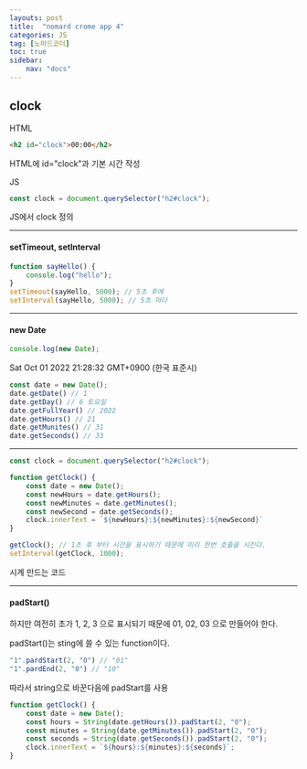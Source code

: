 ```yaml
---
layouts: post
title:  "nomard crome app 4"
categories: JS
tag: [노마드코더]
toc: true
sidebar:
    nav: "docs"
---
```


## clock

HTML
```html
<h2 id="clock">00:00</h2>
```
HTML에 id="clock"과 기본 시간 작성

JS
```js
const clock = document.querySelector("h2#clock");
```
JS에서 clock 정의

---

#### setTimeout, setInterval

```js
function sayHello() {
    console.log("hello");
}
setTimeout(sayHello, 5000); // 5초 후에
setInterval(sayHello, 5000); // 5초 마다
```

---

#### new Date

```js
console.log(new Date);
```
Sat Oct 01 2022 21:28:32 GMT+0900 (한국 표준시)

```js
const date = new Date();
date.getDate() // 1
date.getDay() // 6 토요일
date.getFullYear() // 2022
date.getHours() // 21
date.getMunites() // 31
date.getSeconds() // 33
```

---

```js
const clock = document.querySelector("h2#clock");

function getClock() {
    const date = new Date();
    const newHours = date.getHours();
    const newMinutes = date.getMinutes();
    const newSecond = date.getSeconds();
    clock.innerText = `${newHours}:${newMinutes}:${newSecond}`
}

getClock(); // 1초 후 부터 시간을 표시하기 때문에 미리 한번 호출을 시킨다.
setInterval(getClock, 1000);
```
시계 만드는 코드

---

#### padStart()

하지만 여전히 초가 1, 2, 3 으로 표시되기 때문에
01, 02, 03 으로 만들어야 한다.

padStart()는 sting에 쓸 수 있는 function이다.
```js
"1".pardStart(2, "0") // "01"
"1".pardEnd(2, "0") // "10"
```
따라서 string으로 바꾼다음에 padStart를 사용
```js
function getClock() {
    const date = new Date();
    const hours = String(date.getHours()).padStart(2, "0");
    const minutes = String(date.getMinutes()).padStart(2, "0");
    const seconds = String(date.getSeconds()).padStart(2, "0");
    clock.innerText = `${hours}:${minutes}:${seconds}`;
}
```